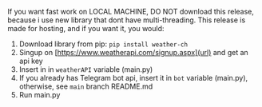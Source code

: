 If you want fast work on LOCAL MACHINE, DO NOT download this release, because i use new library that dont have multi-threading.
This release is made for hosting, and if you want it, you would:

1. Download library from pip: 
    `pip install weather-ch`
2. Singup on [https://www.weatherapi.com/signup.aspx](url) and get an api key
3. Insert in in `weatherAPI` variable (main.py)
4. If you already has Telegram bot api, insert it in `bot`  variable (main.py), otherwise, see `main` branch README.md
5. Run main.py
 
